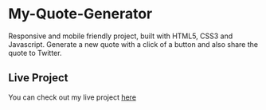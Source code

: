 # My-Quote-Generator
Responsive and mobile friendly project, built with HTML5, CSS3 and Javascript. Generate a new quote with a click of a button and also share the quote to Twitter.

## Live Project
You can check out my live project [here](https://cerenpaja.github.io/myquotegenerator)
